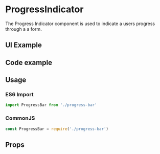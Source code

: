 # ProgressIndicator

The Progress Indicator component is used to indicate a users progress through a a form.

## UI Example

<!-- STORY -->

## Code example

<!-- SOURCE -->

## Usage

### ES6 Import
```js
import ProgressBar from './progress-bar'
```

### CommonJS

```js
const ProgressBar = require('./progress-bar')
```

## Props

<!-- PROPS -->

